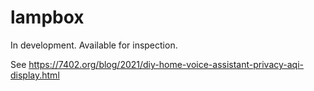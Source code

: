 # lampbox

In development. Available for inspection.

See https://7402.org/blog/2021/diy-home-voice-assistant-privacy-aqi-display.html 
